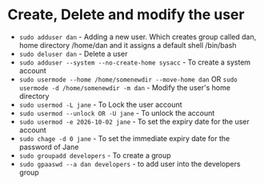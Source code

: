 # Create, Delete and modify the user

* `sudo adduser dan` - Adding a new user. Which creates group called dan, home directory /home/dan and it assigns a default shell /bin/bash
* `sudo deluser dan` - Delete a user
* `sudo adduser --system --no-create-home sysacc` - To create a system account
* `sudo usermode --home /home/somenewdir --move-home dan` OR `sudo usermode -d /home/somenewdir -m dan`  - Modify the user's home directory
* `sudo usermod -L jane` - To Lock the user account
* `sudo usermod --unlock OR -U jane` - To unlock the account
* `sudo usermod -e 2026-10-02 jane` - To set the expiry date for the user account
* `sudo chage -d 0 jane` - To set the immediate expiry date for the password of Jane
* `sudo groupadd developers` - To create a group
* `sudo gpaaswd --a dan developers` - to add user into the developers group

